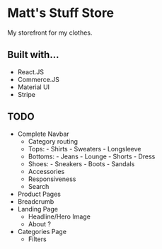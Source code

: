 # Matt's Stuff Store

My storefront for my clothes.

## Built with...

- React.JS
- Commerce.JS
- Material UI
- Stripe

## TODO
- Complete Navbar
  -  Category routing
    -  Tops:
      -  Shirts
      -  Sweaters
      -  Longsleeve
    -  Bottoms:
      -  Jeans
      -  Lounge
      -  Shorts
      -  Dress
    -  Shoes:
      -  Sneakers
      -  Boots
      -  Sandals
    -  Accessories
  -  Responsiveness
  -  Search
-  Product Pages
  -   Breadcrumb
- Landing Page
  - Headline/Hero Image
  - About ?
- Categories Page
  - Filters

